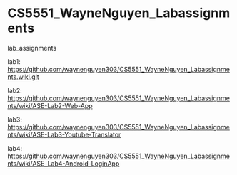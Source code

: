 # CS5551_WayneNguyen_Labassignments
lab_assignments

lab1: https://github.com/waynenguyen303/CS5551_WayneNguyen_Labassignments.wiki.git

lab2: https://github.com/waynenguyen303/CS5551_WayneNguyen_Labassignments/wiki/ASE-Lab2-Web-App

lab3: https://github.com/waynenguyen303/CS5551_WayneNguyen_Labassignments/wiki/ASE-Lab3-Youtube-Translator

lab4: https://github.com/waynenguyen303/CS5551_WayneNguyen_Labassignments/wiki/ASE_Lab4-Android-LoginApp